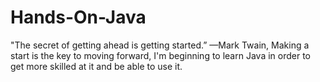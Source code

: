 # Hands-On-Java
"The secret of getting ahead is getting started.” —Mark Twain, Making a start is the key to moving forward, I'm beginning to learn Java in order to get more skilled at it and be able to use it.
